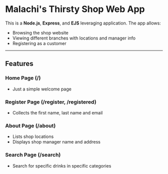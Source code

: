# Malachi's Thirsty Shop Web App

This is a **Node.js**, **Express**, and **EJS** leveraging application. The app allows:
- Browsing the shop website
- Viewing different branches with locations and manager info
- Registering as a customer

---

## Features

### Home Page (/)
- Just a simple welcome page

### Register Page (/register, /registered)
- Collects the first name, last name and email

### About Page (/about)
- Lists shop locations
- Displays shop manager name and address

### Search Page (/search)
- Search for specific drinks in specific categories